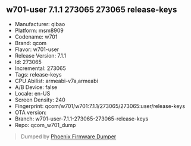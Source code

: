 ## w701-user 7.1.1 273065 273065 release-keys
- Manufacturer: qibao
- Platform: msm8909
- Codename: w701
- Brand: qcom
- Flavor: w701-user
- Release Version: 7.1.1
- Id: 273065
- Incremental: 273065
- Tags: release-keys
- CPU Abilist: armeabi-v7a,armeabi
- A/B Device: false
- Locale: en-US
- Screen Density: 240
- Fingerprint: qcom/w701/w701:7.1.1/273065/273065:user/release-keys
- OTA version: 
- Branch: w701-user-7.1.1-273065-273065-release-keys
- Repo: qcom_w701_dump


>Dumped by [Phoenix Firmware Dumper](https://github.com/DroidDumps/phoenix_firmware_dumper)
